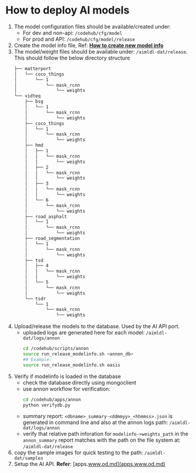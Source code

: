 # How to deploy AI models

1. The model configuration files should be available/created under:
    * For dev and non-api: `/codehub/cfg/model`
    * For prod and API: `/codehub/cfg/model/release`
2. Create the model info file, Ref: **[How to create new model info](how_to_create_new_model_info.md)**
2. The model/weight files should be available under: `/aimldl-dat/release`. This should follow the below directory structure
    ```bash
    ├── matterport
    │   └── coco_things
    │       └── 1
    │           └── mask_rcnn
    │               └── weights
    └── vidteq
        ├── bsg
        │   └── 1
        │       └── mask_rcnn
        │           └── weights
        ├── coco_things
        │   └── 1
        │       └── mask_rcnn
        │           └── weights
        ├── hmd
        │   ├── 1
        │   │   └── mask_rcnn
        │   │       └── weights
        │   ├── 2
        │   │   └── mask_rcnn
        │   │       └── weights
        │   ├── 3
        │   │   └── mask_rcnn
        │   │       └── weights
        │   └── 6
        │       └── mask_rcnn
        │           └── weights
        ├── road_asphalt
        │   └── 1
        │       └── mask_rcnn
        │           └── weights
        ├── road_segmentation
        │   └── 1
        │       └── mask_rcnn
        │           └── weights
        ├── tsd
        │   ├── 4
        │   │   └── mask_rcnn
        │   │       └── weights
        │   └── 5
        │       └── mask_rcnn
        │           └── weights
        └── tsdr
            └── 1
                └── mask_rcnn
                    └── weights
    ```
3. Upload/release the models to the database. Used by the AI API port.
    * uploaded logs are generated here for each model: `/aimldl-dat/logs/annon`
      ```bash
      cd /codehub/scripts/annon
      source run_release_modelinfo.sh <annon_db>
      ## Example:
      source run_release_modelinfo.sh oasis
      ```
4. Verify if modelinfo is loaded in the database
    * check the database directly using mongoclient
    * use annon workflow for verification:
      ```bash
      cd /codehub/apps/annon
      python verifydb.py
      ```
    * summary report: `<dbname>_summary-<ddmmyy>_<hhmmss>.json` is generated in command line and also at the annon logs path: `/aimldl-dat/logs/annon`
    * verify that relative path inforation for `modelinfo->weights_path` in the `annon_summary` report matches with the path on the file system at: `/aimldl-dat/release`
5. copy the sample images for quick testing to the path: `/aimldl-dat/samples`
6. Setup the AI API. **Refer**: [apps.www.od.md](apps.www.od.md)
